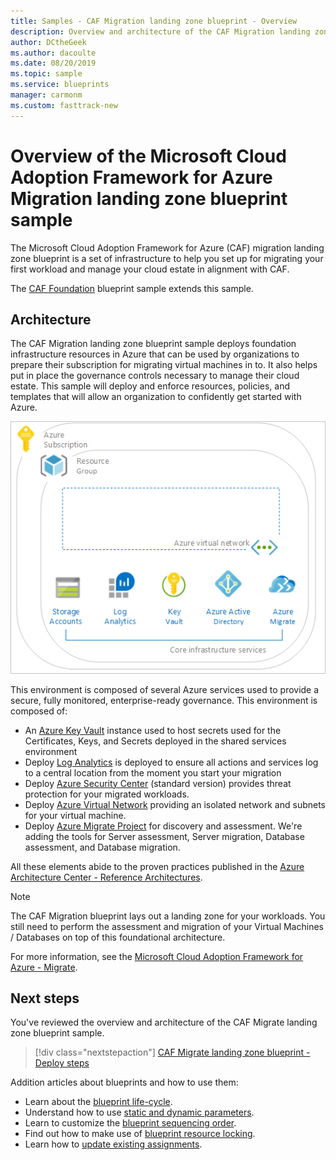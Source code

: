 ```yaml
---
title: Samples - CAF Migration landing zone blueprint - Overview
description: Overview and architecture of the CAF Migration landing zone blueprint sample.
author: DCtheGeek
ms.author: dacoulte
ms.date: 08/20/2019
ms.topic: sample
ms.service: blueprints
manager: carmonm
ms.custom: fasttrack-new
---
```

# Overview of the Microsoft Cloud Adoption Framework for Azure Migration landing zone blueprint sample

The Microsoft Cloud Adoption Framework for Azure (CAF) migration landing zone blueprint is a set of
infrastructure to help you set up for migrating your first workload and manage your cloud estate in
alignment with CAF.

The [CAF Foundation](../caf-foundation/index.md) blueprint sample extends this sample.

## Architecture

The CAF Migration landing zone blueprint sample deploys foundation infrastructure resources in Azure
that can be used by organizations to prepare their subscription for migrating virtual machines in
to. It also helps put in place the governance controls necessary to manage their cloud estate. This
sample will deploy and enforce resources, policies, and templates that will allow an organization to
confidently get started with Azure.

![CAF Migration landing zone, image describes what gets installed as part of CAF guidance for initial landing zone ](../../media/caf-blueprints/caf-migration-landing-zone-architecture.png)

This environment is composed of several Azure services used to provide a secure, fully monitored,
enterprise-ready governance. This environment is composed of:

- An [Azure Key Vault](../../../../key-vault/key-vault-whatis.md) instance used to host secrets used
  for the Certificates, Keys, and Secrets deployed in the shared services environment
- Deploy [Log Analytics](../../../../azure-monitor/overview.md) is deployed to ensure all actions
  and services log to a central location from the moment you start your migration
- Deploy [Azure Security Center](../../../../security-center/security-center-intro.md) (standard
  version) provides threat protection for your migrated workloads.
- Deploy [Azure Virtual Network](../../../../virtual-network/virtual-networks-overview.md) providing
  an isolated network and subnets for your virtual machine.
- Deploy [Azure Migrate Project](../../../..//migrate/migrate-overview.md) for discovery and
  assessment. We're adding the tools for Server assessment, Server migration, Database assessment,
  and Database migration.  


All these elements abide to the proven practices published in the [Azure Architecture Center - Reference Architectures](/azure/architecture/reference-architectures/).

> [!NOTE]
> The CAF Migration blueprint lays out a landing zone for your workloads. You still need to perform
> the assessment and migration of your Virtual Machines / Databases on top of this foundational
> architecture.

For more information, see the [Microsoft Cloud Adoption Framework for Azure - Migrate](/azure/architecture/cloud-adoption/migrate/).

## Next steps

You've reviewed the overview and architecture of the CAF Migrate landing zone blueprint sample.

> [!div class="nextstepaction"]
>  [CAF Migrate landing zone blueprint - Deploy steps](./deploy.md)

Addition articles about blueprints and how to use them:

- Learn about the [blueprint life-cycle](../../concepts/lifecycle.md).
- Understand how to use [static and dynamic parameters](../../concepts/parameters.md).
- Learn to customize the [blueprint sequencing order](../../concepts/sequencing-order.md).
- Find out how to make use of [blueprint resource locking](../../concepts/resource-locking.md).
- Learn how to [update existing assignments](../../how-to/update-existing-assignments.md).